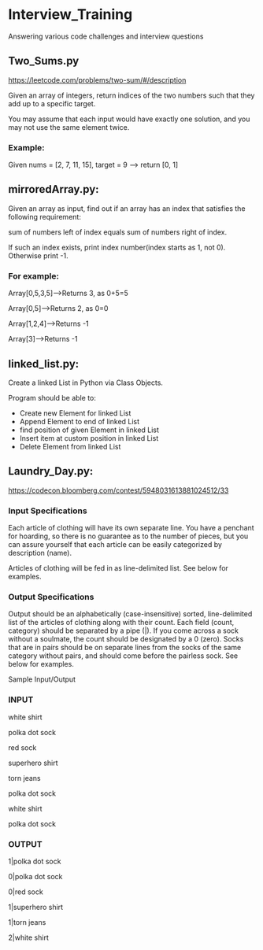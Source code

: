 # Interview_Training
Answering various code challenges and interview questions

## Two_Sums.py
https://leetcode.com/problems/two-sum/#/description

Given an array of integers, return indices of the two numbers such that they add up to a specific target.

You may assume that each input would have exactly one solution, and you may not use the same element twice.
### Example:
Given nums = [2, 7, 11, 15], target = 9 --> return [0, 1]

## mirroredArray.py:

Given an array as input, find out if an array has an index that satisfies the following requirement:

sum of numbers left of index equals sum of numbers right of index.

If such an index exists, print index number(index starts as 1, not 0). Otherwise print -1.

### For example:

Array[0,5,3,5]-->Returns 3, as 0+5=5

Array[0,5]-->Returns 2, as 0=0

Array[1,2,4]-->Returns -1

Array[3]-->Returns -1

## linked_list.py:

Create a linked List in Python via Class Objects.

Program should be able to:

-  Create new Element for linked List
-  Append Element to end of linked List
-  find position of given Element in linked List
-  Insert item at custom position in linked List
-  Delete Element from linked List

## Laundry_Day.py:
https://codecon.bloomberg.com/contest/5948031613881024512/33

### Input Specifications

Each article of clothing will have its own separate line. You have a penchant for hoarding, so there is no guarantee as to the number of pieces, but you can assure yourself that each article can be easily categorized by description (name).

Articles of clothing will be fed in as line-delimited list. See below for examples.


### Output Specifications

Output should be an alphabetically (case-insensitive) sorted, line-delimited list of the articles of clothing along with their count. Each field (count, category) should be separated by a pipe (|). If you come across a sock without a soulmate, the count should be designated by a 0 (zero). Socks that are in pairs should be on separate lines from the socks of the same category without pairs, and should come before the pairless sock. See below for examples.

Sample Input/Output

### INPUT
white shirt

polka dot sock

red sock

superhero shirt

torn jeans

polka dot sock

white shirt

polka dot sock


### OUTPUT


1|polka dot sock

0|polka dot sock

0|red sock

1|superhero shirt

1|torn jeans

2|white shirt
